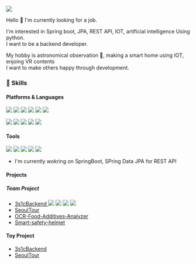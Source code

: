 <p>
  <a href="mailto:tansuho77@gmail.com" target="_blank"><img src="https://img.shields.io/badge/tansuho77@gmail.com-EA4335?style=flat-square&logo=Gmail&logoColor=white"/></a>
</p>

<p>
  Hello 👋 I'm currently looking for a job. <br>
  
  I'm interested in Spring boot, JPA, REST API, IOT, artificial intelligence Using python.<br>
  I want to be a backend developer.<br>
  
  My hobby is astronomical observation  🚀, making a smart home using IOT, enjoing VR contents <br>
  I want to make others happy through development.
</p>

### 💪 Skills
#### Platforms & Languages
<p>
  <img src="https://img.shields.io/badge/Spring-3DDC84?style=flat-square&logo=Spring&logoColor=white"/>
  <img src="https://img.shields.io/badge/Spring Boot-000000?style=flat-square&logo=Spring Boot&logoColor=white"/>
  <img src="https://img.shields.io/badge/Java-61DAFB?style=flat-square&logo=Java&logoColor=black"/>
  <img src="https://img.shields.io/badge/Python-02569B?style=flat-square&logo=Python&logoColor=white"/>
  <img src="https://img.shields.io/badge/Keras-E8E8E8?style=flat-square&logo=Keras%20Cordova&logoColor=black"/>
  <img src="https://img.shields.io/badge/AWS-683D87?style=flat-square&logo=AmazonAWS%20Cordova&logoColor=black"/>
</p>
<p>
  <img src="https://img.shields.io/badge/Java-0095D5?style=flat-square&logo=Java&logoColor=white"/> 
  <img src="https://img.shields.io/badge/Python-FA7343?style=flat-square&logo=Python&logoColor=white"/>
  <img src="https://img.shields.io/badge/MYSQL-0095D5?style=flat-square&logo=MySQL&logoColor=white"/>
  <img src="https://img.shields.io/badge/JSP-000000?style=flat-square&logo=JSP&logoColor=white"/>
  <img src="https://img.shields.io/badge/Andriod-3DDC84?style=flat-square&logo=Android&logoColor=white"/>
</p>

#### Tools
<p>
  <img src="https://img.shields.io/badge/IntelliJ IDEA-B7178C?style=flat-square&logo=IntelliJ IDEA&logoColor=white"/>
  <img src="https://img.shields.io/badge/Eclipse IDE-FFCA28?style=flat-square&logo=Eclipse IDE&logoColor=black"/>
  <img src="https://img.shields.io/badge/Linux-FFCA28?style=flat-square&logo=Linux&logoColor=black"/>
  <img src="https://img.shields.io/badge/Git-F05032?style=flat-square&logo=Git&logoColor=white"/>
  <img src="https://img.shields.io/badge/Subversion-683D87?style=flat-square&logo=Subversion&logoColor=white"/>
</p>


- I'm currently wokring on SpringBoot, SPring Data JPA for REST API

#### Projects

##### Team Project
  
- <a href ="https://github.com/TH-Project/3s1cBackend"> 3s1cBackend </a> <img src="https://img.shields.io/badge/Spring Boot-000000?style=flat-square&logo=Spring Boot&logoColor=white"/> <img src="https://img.shields.io/badge/AWS-683D87?style=flat-square&logo=AmazonAWS%20Cordova&logoColor=black"/>  <img src="https://img.shields.io/badge/MYSQL-0095D5?style=flat-square&logo=MySQL&logoColor=white"/>    <img src="https://img.shields.io/badge/Vue.js-3DDC84?style=flat-square&logo=Vue.js&logoColor=white"/>
- <a href ="https://github.com/TH-Project/SeoulTour"> SeoulTour </a>
- <a href ="https://github.com/SuHoTan/OCR-Food-Additives-Analyzer"> OCR-Food-Additives-Analyzer </a>
- <a href ="https://github.com/SuHoTan/Smart-safety-helmet"> Smart-safety-helmet </a>
  
#### Toy Project
- <a href ="https://github.com/TH-Project/3s1cBackend"> 3s1cBackend </a>
- <a href ="https://github.com/TH-Project/SeoulTour"> SeoulTour </a>
  
